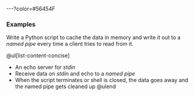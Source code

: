 ---?color=#56454F

### Examples

Write a Python script to cache the data in memory and write it out to a *named pipe* every time a client tries to read from it.

@ul[list-content-concise]
- An echo server for *stdin*
- Receive data on *stdin* and echo to a *named pipe*
- When the script terminates or shell is closed, the data goes away and the named pipe gets cleaned up
@ulend


